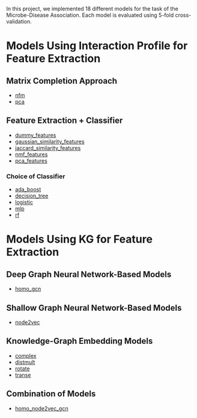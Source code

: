 In this project, we implemented 18 different models for the task of the Microbe-Disease Association.
Each model is evaluated using 5-fold cross-validation.

# Models Using Interaction Profile for Feature Extraction

## Matrix Completion Approach

+ [nfm](https://github.com/sobhanAhmadian/basic_mda/blob/main/notebooks/report/models/matrix_completion/nmf.ipynb)
+ [pca](https://github.com/sobhanAhmadian/basic_mda/blob/main/notebooks/report/models/matrix_completion/pca.ipynb)

## Feature Extraction + Classifier

+ [dummy_features](https://github.com/sobhanAhmadian/basic_mda/blob/main/notebooks/report/models/microbe_disease_matrix_feature_based/dummy_features.ipynb)
+ [gaussian_similarity_features](https://github.com/sobhanAhmadian/basic_mda/blob/main/notebooks/report/models/microbe_disease_matrix_feature_based/gaussian_similarity_features.ipynb)
+ [jaccard_similarity_features](https://github.com/sobhanAhmadian/basic_mda/blob/main/notebooks/report/models/microbe_disease_matrix_feature_based/jaccard_similarity_features/mlp.ipynb)
+ [nmf_features](https://github.com/sobhanAhmadian/basic_mda/blob/main/notebooks/report/models/microbe_disease_matrix_feature_based/nmf_features.ipynb)
+ [pca_features](https://github.com/sobhanAhmadian/basic_mda/blob/main/notebooks/report/models/microbe_disease_matrix_feature_based/pca_features.ipynb)

### Choice of Classifier

+ [ada_boost](https://github.com/sobhanAhmadian/basic_mda/blob/main/notebooks/report/models/microbe_disease_matrix_feature_based/jaccard_similarity_features/ada_boost.ipynb)
+ [decision_tree](https://github.com/sobhanAhmadian/basic_mda/blob/main/notebooks/report/models/microbe_disease_matrix_feature_based/jaccard_similarity_features/decision_tree.ipynb)
+ [logistic](https://github.com/sobhanAhmadian/basic_mda/blob/main/notebooks/report/models/microbe_disease_matrix_feature_based/jaccard_similarity_features/logistic.ipynb)
+ [mlp](https://github.com/sobhanAhmadian/basic_mda/blob/main/notebooks/report/models/microbe_disease_matrix_feature_based/jaccard_similarity_features/mlp.ipynb)
+ [rf](https://github.com/sobhanAhmadian/basic_mda/blob/main/notebooks/report/models/microbe_disease_matrix_feature_based/jaccard_similarity_features/rf.ipynb)

# Models Using KG for Feature Extraction

## Deep Graph Neural Network-Based Models
+ [homo_gcn](https://github.com/sobhanAhmadian/basic_mda/blob/main/notebooks/report/models/deep_gnn/homo_gcn.ipynb)

## Shallow Graph Neural Network-Based Models
+ [node2vec](https://github.com/sobhanAhmadian/basic_mda/blob/main/notebooks/report/models/shallow_gnn/node2vec.ipynb)

## Knowledge-Graph Embedding Models

+ [complex](https://github.com/sobhanAhmadian/basic_mda/blob/main/notebooks/report/models/knowledge_graph_embedding/complex.ipynb)
+ [distmult](https://github.com/sobhanAhmadian/basic_mda/blob/main/notebooks/report/models/knowledge_graph_embedding/dismult.ipynb)
+ [rotate](https://github.com/sobhanAhmadian/basic_mda/blob/main/notebooks/report/models/knowledge_graph_embedding/rotate.ipynb)
+ [transe](https://github.com/sobhanAhmadian/basic_mda/blob/main/notebooks/report/models/knowledge_graph_embedding/transe.ipynb)

## Combination of Models
+ [homo_node2vec_gcn](https://github.com/sobhanAhmadian/basic_mda/blob/main/notebooks/report/models/deep_gnn/homo_node2vec_gcn.ipynb)
  
